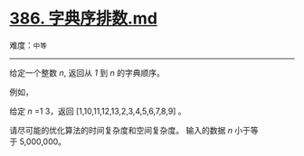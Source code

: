 # [386. 字典序排数.md](https://leetcode-cn.com/problems/lexicographical-numbers)

难度：`中等`

---

<p>给定一个整数&nbsp;<em>n</em>, 返回从&nbsp;<em>1&nbsp;</em>到&nbsp;<em>n&nbsp;</em>的字典顺序。</p>

<p>例如，</p>

<p>给定 <em>n</em> =1 3，返回 [1,10,11,12,13,2,3,4,5,6,7,8,9] 。</p>

<p>请尽可能的优化算法的时间复杂度和空间复杂度。 输入的数据&nbsp;<em>n&nbsp;</em>小于等于&nbsp;5,000,000。</p>
